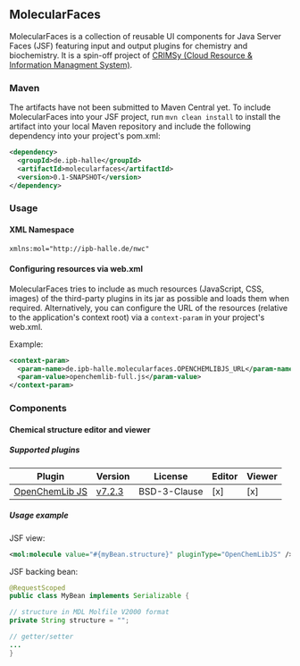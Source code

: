 ## MolecularFaces

MolecularFaces is a collection of reusable UI components for Java Server Faces (JSF) featuring input and output plugins for chemistry and biochemistry. It is a spin-off project of [CRIMSy (Cloud Resource & Information Managment System)](https://github.com/ipb-halle/CRIMSy).

### Maven

The artifacts have not been submitted to Maven Central yet. To include MolecularFaces into your JSF project, run `mvn clean install` to install the artifact into your local Maven repository and include the following dependency into your project's pom.xml:

```xml
<dependency>
  <groupId>de.ipb-halle</groupId>
  <artifactId>molecularfaces</artifactId>
  <version>0.1-SNAPSHOT</version>
</dependency>
```
 
### Usage

#### XML Namespace

```xml
xmlns:mol="http://ipb-halle.de/nwc"
```

#### Configuring resources via web.xml

MolecularFaces tries to include as much resources (JavaScript, CSS, images) of the third-party plugins in its jar as possible and loads them when required. Alternatively, you can configure the URL of the resources (relative to the application's context root) via a `context-param` in your project's web.xml.

Example:

```xml
<context-param>
  <param-name>de.ipb-halle.molecularfaces.OPENCHEMLIBJS_URL</param-name>
  <param-value>openchemlib-full.js</param-value>
</context-param>
```

### Components

#### Chemical structure editor and viewer

##### Supported plugins

Plugin | Version | License | Editor | Viewer
------ | ------- | ------- | ------ | ------
[OpenChemLib JS](https://github.com/cheminfo/openchemlib-js) | [v7.2.3](https://github.com/cheminfo/openchemlib-js/releases/tag/v7.2.3) | BSD-3-Clause | [x] | [x]

##### Usage example

JSF view:

```xml
<mol:molecule value="#{myBean.structure}" pluginType="OpenChemLibJS" />
```

JSF backing bean:

```Java
@RequestScoped
public class MyBean implements Serializable {

// structure in MDL Molfile V2000 format
private String structure = "";

// getter/setter
...
}
```